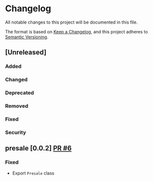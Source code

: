 # Changelog

All notable changes to this project will be documented in this file.

The format is based on [Keep a Changelog](https://keepachangelog.com/en/1.0.0/),
and this project adheres to [Semantic Versioning](https://semver.org/spec/v2.0.0.html).

## [Unreleased]

### Added

### Changed

### Deprecated

### Removed

### Fixed

### Security

## presale [0.0.2] [PR #6](https://github.com/MeteoraAg/presale-sdk/pull/6)

### Fixed

- Export `Presale` class
